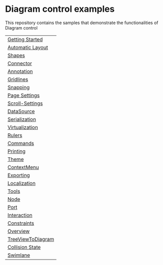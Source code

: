 # Diagram control examples
This repository contains the samples that demonstrate the functionalities of Diagram control


<table>
 <tr>
  <td><a href="Samples/GettingStarted">Getting Started</a></td>
 </tr>
  <tr>
  <td><a href="Samples/Automatic Layout">Automatic Layout</a></td>
 </tr>
 <tr>
  <td><a href="Samples/Shapes">Shapes</a></td>
 </tr>
 <tr>
  <td><a href="Samples/Connector">Connector</a></td>
 </tr>
 <tr>
  <td><a href="Samples/Annotations">Annotation</a></td>
 </tr>
 <tr>
  <td><a href="Samples/Gridlines">Gridlines</a></td>
 </tr>
 <tr>
  <td><a href="Samples/Snapping">Snapping</a></td>
 </tr>
 <tr>
  <td><a href="Samples/PageSettings">Page Settings</a></td>
 </tr>
 <tr>
  <td><a href="Samples/ScrollSettings">Scroll-Settings</a></td>
 </tr>
 <tr>
  <td><a href="Samples/DataSource">DataSource</a></td>
 </tr>
 <tr>
  <td><a href="Samples/Serialization">Serialization</a></td>
 </tr>
 <tr>
  <td><a href="Samples/Virtualization">Virtualization</a></td>
 </tr>
 <tr>
  <td><a href="Samples/Rulers">Rulers</a></td>
 </tr>
  <tr>
  <td><a href="Samples/Commands">Commands</a></td>
 </tr>
 <tr>
  <td><a href="Samples/Printing">Printing</a></td>
 </tr>
 <tr>
  <td><a href="Samples/Theme">Theme</a></td>
 </tr>
 <tr>
  <td><a href="Samples/ContextMenu">ContextMenu</a></td>
 </tr>
 <tr>
  <td><a href="Samples/Exporting">Exporting</a></td>
 </tr>
 <tr>
  <td><a href="Samples/Localization">Localization</a></td>
 </tr>
 <tr>
  <td><a href="Samples/DrawingTools">Tools</a></td>
 </tr>
 <tr>
  <td><a href="Samples/Node">Node</a></td>
 </tr>
 <tr>
  <td><a href="Samples/Port">Port</a></td>
 </tr>
 <tr>
  <td><a href="Samples/Interaction">Interaction</a></td>
 </tr>
 <tr>
  <td><a href="Samples/Constraints">Constraints</a></td>
 </tr>
 <tr>
  <td><a href="Samples/Overview">Overview</a></td>
 </tr>
  <tr>
  <td><a href="Samples/TreeViewToDiagram">TreeViewToDiagram</a></td>
 </tr>
   <tr>
  <td><a href="Samples/Collision State">Collision State</a></td>
 </tr>
   <tr>
  <td><a href="Samples/Swimlane">Swimlane</a></td>
 </tr>
</table>
